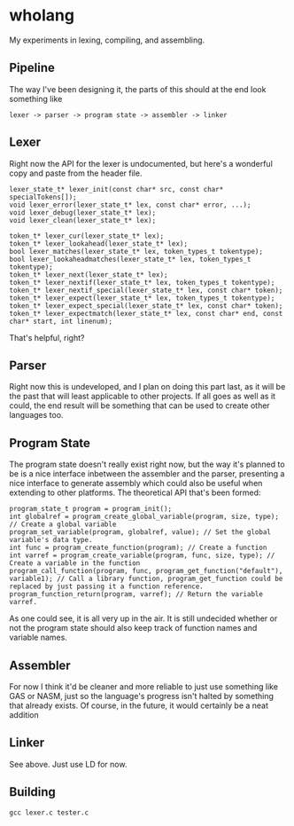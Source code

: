 # wholang
My experiments in lexing, compiling, and assembling.

## Pipeline
The way I've been designing it, the parts of this should at the end look something like

    lexer -> parser -> program state -> assembler -> linker

## Lexer
Right now the API for the lexer is undocumented, but here's a wonderful copy and paste from the header file.

    lexer_state_t* lexer_init(const char* src, const char* specialTokens[]);
    void lexer_error(lexer_state_t* lex, const char* error, ...);
    void lexer_debug(lexer_state_t* lex);
    void lexer_clean(lexer_state_t* lex);

    token_t* lexer_cur(lexer_state_t* lex);
    token_t* lexer_lookahead(lexer_state_t* lex);
    bool lexer_matches(lexer_state_t* lex, token_types_t tokentype);
    bool lexer_lookaheadmatches(lexer_state_t* lex, token_types_t tokentype);
    token_t* lexer_next(lexer_state_t* lex);
    token_t* lexer_nextif(lexer_state_t* lex, token_types_t tokentype);
    token_t* lexer_nextif_special(lexer_state_t* lex, const char* token);
    token_t* lexer_expect(lexer_state_t* lex, token_types_t tokentype);
    token_t* lexer_expect_special(lexer_state_t* lex, const char* token);
    token_t* lexer_expectmatch(lexer_state_t* lex, const char* end, const char* start, int linenum);

That's helpful, right?

## Parser
Right now this is undeveloped, and I plan on doing this part last, as it will be the past that will least applicable to
other projects. If all goes as well as it could, the end result will be something that can be used to create other
languages too.

## Program State
The program state doesn't really exist right now, but the way it's planned to be is a nice interface inbetween the
assembler and the parser, presenting a nice interface to generate assembly which could also be useful when extending to
other platforms. The theoretical API that's been formed:

    program_state_t program = program_init();
    int globalref = program_create_global_variable(program, size, type); // Create a global variable
    program_set_variable(program, globalref, value); // Set the global variable's data type.
    int func = program_create_function(program); // Create a function
    int varref = program_create_variable(program, func, size, type); // Create a variable in the function
    program_call_function(program, func, program_get_function("default"), variable1); // Call a library function, program_get_function could be replaced by just passing it a function reference.
    program_function_return(program, varref); // Return the variable varref.

As one could see, it is all very up in the air. It is still undecided whether or not the program state should also keep
track of function names and variable names.

## Assembler
For now I think it'd be cleaner and more reliable to just use something like GAS or NASM, just so the language's progress
isn't halted by something that already exists. Of course, in the future, it would certainly be a neat addition

## Linker
See above. Just use LD for now.

## Building
    gcc lexer.c tester.c
